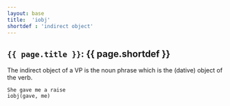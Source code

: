 ```yaml
---
layout: base
title:  'iobj'
shortdef : 'indirect object'
---
```


## `{{ page.title }}`: {{ page.shortdef }}

The indirect object of a VP is the noun phrase which is the (dative)
object of the verb.

~~~ sdparse
She gave me a raise
iobj(gave, me)
~~~
